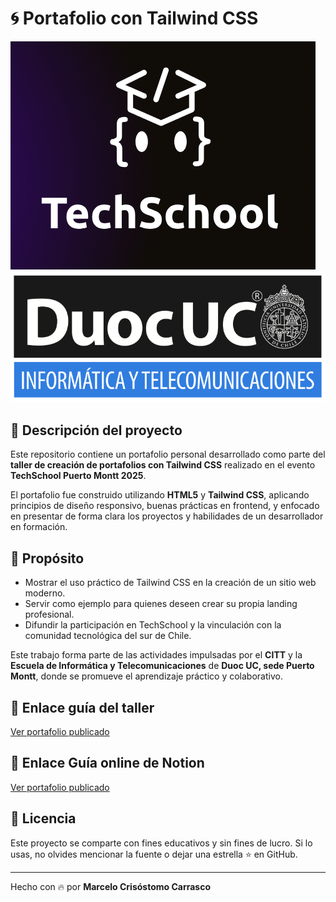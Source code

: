 # 🌀 Portafolio con Tailwind CSS

![TechSchool Logo](img/techSchool2.png)
![Duoc UC Logo](img/duoc.png)

## 🧠 Descripción del proyecto

Este repositorio contiene un portafolio personal desarrollado como parte del **taller de creación de portafolios con Tailwind CSS** realizado en el evento **TechSchool Puerto Montt 2025**.

El portafolio fue construido utilizando **HTML5** y **Tailwind CSS**, aplicando principios de diseño responsivo, buenas prácticas en frontend, y enfocado en presentar de forma clara los proyectos y habilidades de un desarrollador en formación.

## 🎯 Propósito

- Mostrar el uso práctico de Tailwind CSS en la creación de un sitio web moderno.
- Servir como ejemplo para quienes deseen crear su propia landing profesional.
- Difundir la participación en TechSchool y la vinculación con la comunidad tecnológica del sur de Chile.

Este trabajo forma parte de las actividades impulsadas por el **CITT** y la **Escuela de Informática y Telecomunicaciones** de **Duoc UC, sede Puerto Montt**, donde se promueve el aprendizaje práctico y colaborativo.

## 🔗 Enlace guía del taller 

 [Ver portafolio publicado](https://marcelo-crisostomo.github.io/Tailwind_Portafolio/)


## 🔗 Enlace Guía online de Notion
 [Ver portafolio publicado](https://quilt-canary-969.notion.site/Taller-de-Tailwind-Estudiante-2045b3c4e312808eb878db80743ebe7a?source=copy_link)



## 📄 Licencia

Este proyecto se comparte con fines educativos y sin fines de lucro. Si lo usas, no olvides mencionar la fuente o dejar una estrella ⭐ en GitHub.

---

Hecho con 🔥 por **Marcelo Crisóstomo Carrasco**